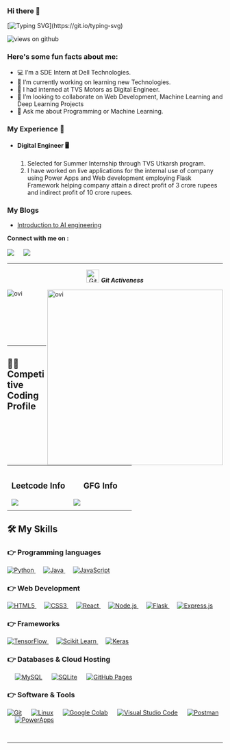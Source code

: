 


### Hi there 👋


[![Typing SVG](https://readme-typing-svg.herokuapp.com?font=Architects+Daughter&color=7AF79A&size=30&lines=Hey!+It's+Harshitha!;I'm+a+Web+Developer...;I'm+also+Data+Scientist;)](https://git.io/typing-svg)

<img src="https://komarev.com/ghpvc/?username=SarvariHarshitha&label=Views&color=brightgreen&style=flat-square" alt="views on github" />

<h3> Here's some fun facts about me: </h3>

- 💻 I’m a SDE Intern at Dell Technologies.
- 🔭 I’m currently working on learning new Technologies.
- 🌱 I had interned at TVS Motors as Digital Engineer.
- 👯 I’m looking to collaborate on Web Development, Machine Learning and Deep Learning Projects
- 💬 Ask me about Programming or Machine Learning.

<h3> My Experience 🔬</h3>
<div>
 <ul>
 <li><h4>Digital Engineer 🖥️</h4>
 <ol><li>Selected for Summer Internship through TVS Utkarsh program.</li> <li> I have worked on live applications for the internal use of company using Power Apps and Web development employing Flask Framework helping company attain a direct profit of 3 crore rupees and indirect profit of 10 crore rupees.</li></ol>
  </li>
 </ul>
</div>

<h3>My Blogs</h3>
<ul>
 <li><a href="https://medium.com/@harshithakonda21/introduction-to-ai-engineering-6f8bdfa0f10d">Introduction to AI engineering</a></li>
</ul>

<p><b>Connect with me on : </b>
<br>	
 <br>
<a target="_blank" href="https://www.linkedin.com/in/sarvari-harshitha-konda"><img src="https://img.shields.io/badge/-LinkedIn-0077B5?style=for-the-badge&logo=Linkedin&logoColor=white"></img></a>
 &emsp;
<a target="_blank" href="mailto:harshithakonda21@gmail.com"
><img src="https://img.shields.io/badge/-Gmail-D14836?style=for-the-badge&logo=Gmail&logoColor=white"></img></a>
&emsp;
  
<br>
</p>


<hr>
<p align="center">
 <img src="https://media.giphy.com/media/W5eoZHPpUx9sapR0eu/giphy.gif" width="30px" alt="Git"/>&nbsp;<i><b>Git Activeness</b></i></p>
 
<p><img align="left" src="https://github-readme-stats.vercel.app/api/top-langs?username=SarvariHarshitha&show_icons=true&locale=en&layout=compact&theme=gruvbox" alt="ovi" /></p>
<p>&nbsp;<img align="right" src="https://github-readme-stats.vercel.app/api?username=SarvariHarshitha&show_icons=true&locale=en&theme=gruvbox" alt="ovi" width="410" /></p>
<br><br><br><br><br>

<hr>

## 👨‍💻 Competitive Coding Profile
<table style="width: 100%; text-align: center; border-collapse: collapse;">
  <tr>
    <!-- Leetcode Section (1st Column) -->
    <td style="width: 50%; padding: 10px; text-align: center;">
      <h3>Leetcode Info</h3>
      <img src="https://leetcard.jacoblin.cool/noonecares?theme=unicorn&extension=activity" style="max-width: 100%; height: auto; display: block; margin: 0 auto;" />
    </td>
   <td style="width: 50%; padding: 10px; text-align: center;">
      <h3>GFG Info</h3>
      <img src="https://gfgstatscard.vercel.app/harshithakonda" style="max-width: 100%; height: auto; display: block; margin: 0 auto;" />
    </td>
  </tr>
</table>


## 🛠️ My Skills

### 👉 Programming languages

<p align="left"> 
  
<a href="https://python.org/">
    <img alt="Python" src="https://img.shields.io/badge/Python-FFD43B?style=for-the-badge&logo=python&logoColor=darkgreen"/>
  </a>
  &emsp;
<a href="https://www.java.com/en/">
    <img alt="Java" src="https://img.shields.io/badge/Java-ED8B00?style=for-the-badge&logo=java&logoColor=white"/>
  </a>
  &emsp;
<a href="https://developer.mozilla.org/en-US/docs/Web/JavaScript">
    <img alt="JavaScript" src="https://img.shields.io/badge/JavaScript-F7DF1E?style=for-the-badge&logo=javascript&logoColor=black"/>
</a>



</p>

### 👉 Web Development

<p align="left"> 
  
<a href="https://developer.mozilla.org/en-US/docs/Web/HTML">
    <img alt="HTML5" src="https://img.shields.io/badge/HTML5-E34F26?style=for-the-badge&logo=html5&logoColor=white"/>
</a>
 &emsp;
<a href="https://developer.mozilla.org/en-US/docs/Web/CSS">
    <img alt="CSS3" src="https://img.shields.io/badge/CSS3-1572B6?style=for-the-badge&logo=css3&logoColor=white"/>
</a>
 &emsp;
<a href="https://reactjs.org/">
    <img alt="React" src="https://img.shields.io/badge/React-61DAFB?style=for-the-badge&logo=react&logoColor=black"/>
</a>
 &emsp;
<a href="https://nodejs.org/">
    <img alt="Node.js" src="https://img.shields.io/badge/Node.js-339933?style=for-the-badge&logo=nodedotjs&logoColor=white"/>
</a>
 &emsp;
<a href="https://flask.palletsprojects.com/">
    <img alt="Flask" src="https://img.shields.io/badge/Flask-000000?style=for-the-badge&logo=flask&logoColor=white"/>
</a>
 &emsp;
<a href="https://expressjs.com/">
    <img alt="Express.js" src="https://img.shields.io/badge/Express.js-404D59?style=for-the-badge&logo=express&logoColor=white"/>
</a>



</p>

### 👉 Frameworks
<p align="left"> 
  <a href="https://www.tensorflow.org/" target="_blank"> 
   <img alt="TensorFlow" src="https://img.shields.io/badge/TensorFlow-FF6F00?style=for-the-badge&logo=TensorFlow&logoColor=white">
  </a>   
  &emsp;
  <a href="https://scikit-learn.org/" target="_blank">
    <img alt="Scikit Learn" src="https://img.shields.io/badge/scikit_learn-F7931E?style=for-the-badge&logo=scikit-learn&logoColor=white">
  </a> 
   &emsp;
  <a href="https://keras.io/" target="_blank"> 
    <img alt="Keras" src="https://img.shields.io/badge/Keras-D00000?style=for-the-badge&logo=Keras&logoColor=white"/>
  </a>
</p>

### 👉 Databases & Cloud Hosting
<p align="left">
  &emsp;
    <a href="https://www.mysql.com/"><img alt="MySQL" src="https://img.shields.io/badge/MySQL-00000F?style=for-the-badge&logo=mysql&logoColor=white"></a>
  &emsp;
    <a href="https://www.sqlite.org/"><img alt="SQLite" src ="https://img.shields.io/badge/SQLite-07405E?style=for-the-badge&logo=sqlite&logoColor=white"/></a>
  &emsp;
    <a href="https://www.github.com"><img alt="GitHub Pages" src="https://img.shields.io/badge/GitHub-100000?style=for-the-badge&logo=github&logoColor=white"></a>
 </p>

 ### 👉 Software & Tools
 
<p>
    <a href="#"><img alt="Git" src="https://img.shields.io/badge/Git-F05032?style=for-the-badge&logo=git&logoColor=white"></a>
  &emsp;
    <a href="#"><img alt="Linux" src="https://img.shields.io/badge/Linux-FCC624?style=for-the-badge&logo=linux&logoColor=black"></a>
  &emsp;
    <a href="#"><img alt="Google Colab" src="https://img.shields.io/badge/Colab-F9AB00?style=for-the-badge&logo=googlecolab&color=525252"></a>
  &emsp;
    <a href="#"><img alt="Visual Studio Code" src="https://img.shields.io/badge/Visual_Studio_Code-0078D4?style=for-the-badge&logo=visual%20studio%20code&logoColor=white"></a>
  &emsp;
    <a href="#"><img alt="Postman" src="https://img.shields.io/badge/Postman-FF6C37?style=for-the-badge&logo=Postman&logoColor=white"></a>
     &emsp;
     <a href="https://powerapps.microsoft.com/">
    <img alt="PowerApps" src="https://img.shields.io/badge/Microsoft%20PowerApps-742774?style=for-the-badge&logo=microsoftpowerapps&logoColor=white"/>
</a>

    
</p>
<!-- <p align="center"><img src="https://media.giphy.com/media/QaMcXSekUWx7aogAUr/giphy.gif" width="30" />&nbsp;Git profile Trophies</p><br>
<img src="https://github-profile-trophy.vercel.app/?username=Ahmad-shaikh575&theme=gruvbox" /> -->


<br/>

------
